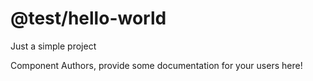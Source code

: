 @test/hello-world
===============================================
Just a simple project

Component Authors, provide some documentation for your users here!